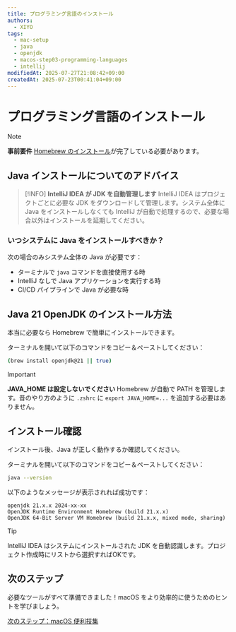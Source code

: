 ```yaml
---
title: プログラミング言語のインストール
authors:
  - XIYO
tags:
  - mac-setup
  - java
  - openjdk
  - macos-step03-programming-languages
  - intellij
modifiedAt: 2025-07-27T21:08:42+09:00
createdAt: 2025-07-23T00:41:04+09:00
---
```


# プログラミング言語のインストール

> [!NOTE]
> **事前要件**
> [Homebrew のインストール](macos-step00-homebrew-installation)が完了している必要があります。

## Java インストールについてのアドバイス

> [!INFO]
> **IntelliJ IDEA が JDK を自動管理します**
> IntelliJ IDEA はプロジェクトごとに必要な JDK をダウンロードして管理します。システム全体に Java をインストールしなくても IntelliJ が自動で処理するので、必要な場合以外はインストールを延期してください。

### いつシステムに Java をインストールすべきか？

次の場合のみシステム全体の Java が必要です：

- ターミナルで `java` コマンドを直接使用する時
- IntelliJ なしで Java アプリケーションを実行する時
- CI/CD パイプラインで Java が必要な時

## Java 21 OpenJDK のインストール方法

本当に必要なら Homebrew で簡単にインストールできます。

ターミナルを開いて以下のコマンドをコピー＆ペーストしてください：

```bash
(brew install openjdk@21 || true)
```

> [!IMPORTANT]
> **JAVA_HOME は設定しないでください**
> Homebrew が自動で PATH を管理します。昔のやり方のように `.zshrc` に `export JAVA_HOME=...` を追加する必要はありません。

## インストール確認

インストール後、Java が正しく動作するか確認してください。

ターミナルを開いて以下のコマンドをコピー＆ペーストしてください：

```bash
java --version
```

以下のようなメッセージが表示されれば成功です：

```text
openjdk 21.x.x 2024-xx-xx
OpenJDK Runtime Environment Homebrew (build 21.x.x)
OpenJDK 64-Bit Server VM Homebrew (build 21.x.x, mixed mode, sharing)
```

> [!TIP]
> IntelliJ IDEA はシステムにインストールされた JDK を自動認識します。プロジェクト作成時にリストから選択すればOKです。

## 次のステップ

必要なツールがすべて準備できました！macOS をより効率的に使うためのヒントを学びましょう。

[次のステップ：macOS 便利技集](macos-step04-advanced-configurations)
